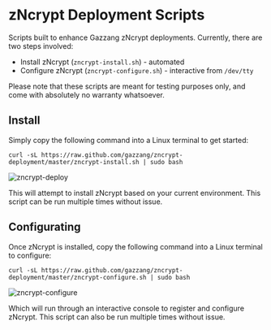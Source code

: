zNcrypt Deployment Scripts
==========================

Scripts built to enhance Gazzang zNcrypt deployments. Currently, there are two steps involved:
* Install zNcrypt (`zncrypt-install.sh`) - automated
* Configure zNcrypt (`zncrypt-configure.sh`) - interactive from `/dev/tty`

Please note that these scripts are meant for testing purposes only, and come with absolutely no warranty whatsoever.

Install
-------

Simply copy the following command into a Linux terminal to get started:
```
curl -sL https://raw.github.com/gazzang/zncrypt-deployment/master/zncrypt-install.sh | sudo bash
```

![zncrypt-deploy](https://s3.amazonaws.com/gazzang-implementation/zncrypt-install-run.gif)

This will attempt to install zNcrypt based on your current environment. This script can be run multiple times without issue.

Configurating
-------------

Once zNcrypt is installed, copy the following command into a Linux terminal to configure:

```
curl -sL https://raw.github.com/gazzang/zncrypt-deployment/master/zncrypt-configure.sh | sudo bash
```

![zncrypt-configure](https://s3.amazonaws.com/gazzang-implementation/zncrypt-configure-run.gif)

Which will run through an interactive console to register and configure zNcrypt. This script can also be run multiple times without issue.

